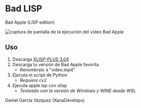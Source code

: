 # Bad LISP
Bad Apple (LISP edition)

![captura de pantalla de la ejecución del video Bad Apple](https://github.com/user-attachments/assets/8352f0cb-5d88-43bd-9007-418712770a8c)

## Uso
1. Descarga [XLISP-PLUS 3.04](https://almy.us/xlisp.html)
2. Descarga tu versión de Bad Apple favorita
    - Renombralo a "video.mp4"
3. Ejecuta el script de Python
    - _Requiere cv2_
4. Ejecuta apple.lsp con xlisp
    - _Testeado con la versión de Windows y WINE desde WSL_


Daniel García Vázquez (XanaDevelops)
